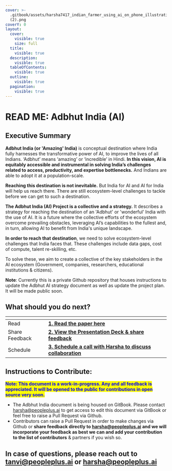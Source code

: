 ```yaml
---
cover: >-
  .gitbook/assets/harsha7417_indian_farmer_using_ai_on_phone_illustration_55e3e2ce-3e61-40bd-afe9-f03e6cd08c0b
  (2).png
coverY: 0
layout:
  cover:
    visible: true
    size: full
  title:
    visible: true
  description:
    visible: true
  tableOfContents:
    visible: true
  outline:
    visible: true
  pagination:
    visible: true
---
```


# READ ME: Adbhut India (AI)

## Executive Summary

**Adbhut India (or 'Amazing' India)** is conceptual destination where India fully harnesses the transformative power of AI, to improve the lives of all Indians. ‘Adbhut’ means ‘amazing’ or ‘incredible’ in Hindi. **In this vision, AI is equitably accessible and instrumental in solving India’s challenges related to access, productivity, and expertise bottlenecks.** And Indians are able to adopt it at a population-scale.&#x20;

**Reaching this destination is not inevitable.** But India for AI and AI for India will help us reach there. There are still ecosystem-level challenges to tackle before we can get to such a destination.



**The Adbhut India (AI) Project is a collective and a strategy.** It describes a strategy for reaching the destination of an 'Adbhut' or 'wonderful' India with the use of AI. It is a future where the collective efforts of the ecosystem overcome prevailing obstacles, leveraging AI’s capabilities to the fullest and, in turn, allowing AI to benefit from India's unique landscape.&#x20;



**In order to reach that destination**, we need to solve ecosystem-level challenges that India faces that. These challenges include data gaps, cost of compute, talent re-skilling, etc.&#x20;

To solve these, we aim to create a collective of the key stakeholders in the AI ecosystem (Government, companies, researchers, educational institutions & citizens).&#x20;



**Note**: Currently this is a private Github repository that houses instructions to update the Adbhut AI strategy document as well as update the project plan. It will be made public soon.



## What should you do next?

<table data-view="cards"><thead><tr><th></th><th></th><th></th></tr></thead><tbody><tr><td>Read</td><td><a href="archive-and-resources/archive-and-resources/1.-introduction.md"><strong>1. Read the paper here</strong></a></td><td></td></tr><tr><td>Share Feedback</td><td><a href="https://www.figma.com/file/N9RgUCXUZGlkqcx6dhAJ48/PeoplePlusAI?type=design&#x26;node-id=150%3A3&#x26;mode=design&#x26;t=sCTxK9FgA2OHTgts-1"><strong>2. View the Presentation Deck &#x26; share feedback</strong></a></td><td></td></tr><tr><td>Schedule</td><td><a href="https://cal.read.ai/harsha"><strong>3. Schedule a call with Harsha to discuss collaboration</strong></a></td><td></td></tr></tbody></table>

##

## Instructions to Contribute:

<mark style="color:blue;">**Note: This document is a work-in-progress. Any and all feedback is appreciated. It will be opened to the public for contributions in open source very soon.**</mark>

* The Adbhut India document is being housed on GitBook. Please contact harsha@peopleplus.ai to get access to edit this document via GitBook or feel free to raise a Pull Request via Github.&#x20;
* Contributors can raise a Pull Request in order to make changes via Github or **share feedback directly to harsha@peopleplus.ai and we will incorporate your feedback as best we can and add your contribution to the list of contributors** & partners if you wish so.



## In case of questions, please reach out to tanvi@peopleplus.ai or harsha@peopleplus.ai
